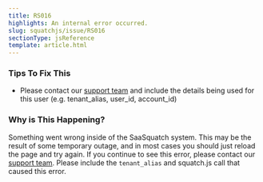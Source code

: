 ```yaml
---
title: RS016
highlights: An internal error occurred.
slug: squatchjs/issue/RS016
sectionType: jsReference
template: article.html
---
```


### Tips To Fix This

 - Please contact our [support team](mailto:support@referralsaasquatch.com?Subject=RS016%20An%20internal%20error%20occurred) and include the details being used for this user (e.g. tenant_alias, user_id, account_id)

### Why is This Happening?

Something went wrong inside of the SaaSquatch system. This may be the result of some temporary outage, and in most cases you should just reload the page and try again. 
If you continue to see this error, please contact our [support team](mailto:support@referralsaasquatch.com?Subject=RS016%20An%20internal%20error%20occurred). Please include the `tenant_alias` and squatch.js call that caused this error.
